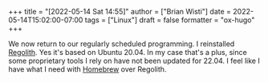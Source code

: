 +++
title = "[2022-05-14 Sat 14:55]"
author = ["Brian Wisti"]
date = 2022-05-14T15:02:00-07:00
tags = ["Linux"]
draft = false
formatter = "ox-hugo"
+++

We now return to our regularly scheduled programming. I reinstalled [Regolith](https://regolith-linux.org/). Yes it's based on Ubuntu 20.04. In my case that's a plus, since some proprietary tools I rely on have not been updated for 22.04. I feel like I have what I need with [Homebrew](https://brew.sh) over Regolith.